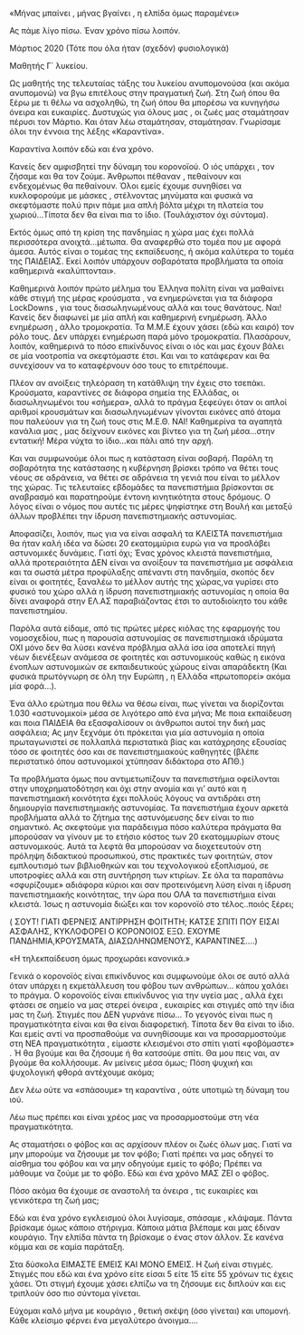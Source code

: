 
«Μήνας μπαίνει , μήνας βγαίνει , η ελπίδα όμως παραμένει»

Ας πάμε λίγο πίσω. Έναν χρόνο πίσω λοιπόν.

Μάρτιος 2020 (Τότε που όλα ήταν (σχεδόν) φυσιολογικά)

Μαθητής Γ΄ λυκείου. 

Ως μαθητής της τελευταίας τάξης του λυκείου ανυπομονούσα (και ακόμα ανυπομονώ) να βγω επιτέλους στην πραγματική ζωή. Στη ζωή όπου θα ξέρω με τι θέλω να ασχοληθώ, τη ζωή όπου θα μπορέσω να κυνηγήσω όνειρα και ευκαιρίες. Δυστυχώς για όλους μας , οι ζωές μας σταμάτησαν πέρυσι τον Μάρτιο. Και όταν λέω σταμάτησαν, σταμάτησαν. Γνωρίσαμε όλοι την έννοια της λέξης «Καραντίνα». 

Καραντίνα λοιπόν εδώ και ένα χρόνο.

Κανείς δεν αμφισβητεί την δύναμη του κορονοϊού. Ο ιός υπάρχει , τον ζήσαμε και θα τον ζούμε. Άνθρωποι πέθαναν , πεθαίνουν και ενδεχομένως θα πεθαίνουν.  Όλοι εμείς έχουμε συνηθίσει να κυκλοφορούμε με μάσκες , στέλνοντας μηνύματα και φυσικά να σκεφτόμαστε πολύ πριν πάμε μια απλή βόλτα μέχρι τη πλατεία του χωριού…Τίποτα δεν θα είναι πια το ίδιο. (Τουλάχιστον όχι σύντομα).

Εκτός όμως από τη κρίση της πανδημίας η χώρα μας έχει πολλά περισσότερα ανοιχτά…μέτωπα. Θα αναφερθώ στο τομέα που με αφορά άμεσα. Αυτός είναι ο τομέας της εκπαίδευσης, ή ακόμα καλύτερα το τομέα της ΠΑΙΔΕΙΑΣ. Εκεί λοιπόν υπάρχουν σοβαρότατα προβλήματα τα οποία καθημερινά «καλύπτονται».

Καθημερινά λοιπόν πρώτο μέλημα του Έλληνα πολίτη είναι να μαθαίνει κάθε στιγμή της μέρας κρούσματα , να ενημερώνεται για τα διάφορα LockDowns ,  για τους διασωληνωμένους αλλά και τους θανάτους. Ναι! Κανείς δεν διαφωνεί με μία απλή και καθημερινή ενημέρωση. Άλλο ενημέρωση , άλλο τρομοκρατία. Τα Μ.Μ.Ε έχουν χάσει (εδώ και καιρό) τον ρόλο τους. Δεν υπάρχει ενημέρωση παρά μόνο τρομοκρατία. Πλασάρουν, λοιπόν, καθημερινά το πόσο επικίνδυνος είναι ο ιός και μας έχουν βάλει σε μία νοοτροπία να σκεφτόμαστε έτσι. Και ναι το κατάφεραν και θα συνεχίσουν να το καταφέρνουν όσο τους το επιτρέπουμε. 

Πλέον αν ανοίξεις τηλεόραση τη κατάθλιψη την έχεις στο τσεπάκι. Κρούσματα, καραντίνες σε διάφορα σημεία της Ελλάδας, οι διασωληνωμένοι του «σήμερα», αλλά το πράγμα ξεφεύγει όταν οι απλοί αριθμοί κρουσμάτων και διασωληνωμένων γίνονται εικόνες από άτομα που παλεύουν για τη ζωή τους στις Μ.Ε.Θ. ΝΑΙ! Καθημερίνα τα αγαπητά κανάλια μας , μας δείχνουν εικόνες και βίντεο για τη ζωή μέσα…στην εντατική! Μέρα νύχτα το ίδιο…και πάλι από την αρχή.

Και ναι συμφωνούμε όλοι πως η κατάσταση είναι σοβαρή. Παρόλη τη σοβαρότητα της κατάστασης η κυβέρνηση βρίσκει τρόπο να θέτει τους νέους σε αδράνεια, να θέτει σε αδράνεια τη γενιά που είναι το μέλλον της χώρας. Τις τελευταίες εβδομάδες τα πανεπιστήμια βρίσκονται σε αναβρασμό  και παρατηρούμε έντονη κινητικότητα στους δρόμους. Ο λόγος είναι ο νόμος που αυτές τις μέρες ψηφίστηκε στη Βουλή και μεταξύ άλλων προβλέπει την ίδρυση πανεπιστημιακής αστυνομίας.

Αποφασίζει, λοιπόν, πως για να είναι ασφαλή τα ΚΛΕΙΣΤΑ πανεπιστήμια θα ήταν καλή ιδέα να δώσει 20 εκατομμύρια ευρώ για να προσλάβει αστυνομικές δυνάμεις. Γιατί όχι; Ένας χρόνος κλειστά πανεπιστήμια, αλλά προτεραιότητα ΔΕΝ είναι να ανοίξουν τα πανεπιστήμια με ασφάλεια και τα σωστά μέτρα προφύλαξης απέναντι στη πανδημία, σκοπός δεν είναι οι φοιτητές, ξαναλέω το μέλλον αυτής της χώρας,να γυρίσει στο φυσικό του χώρο αλλά η ίδρυση πανεπιστημιακής αστυνομίας η οποία θα δίνει αναφορά στην ΕΛ.ΑΣ παραβιάζοντας έτσι το αυτοδιοίκητο του κάθε πανεπιστημίου. 

Παρόλα αυτά είδαμε, από τις πρώτες μέρες κιόλας της εφαρμογής του νομοσχεδίου, πως η παρουσία αστυνομίας σε πανεπιστημιακά ιδρύματα ΟΧΙ μόνο δεν θα λύσει κανένα πρόβλημα αλλά ίσα ίσα αποτελεί πηγή νέων διενέξεων ανάμεσα σε φοιτητές και αστυνομικούς καθώς η εικόνα ένοπλων αστυνομικών σε εκπαιδευτικούς χώρους είναι απαράδεκτη (Και φυσικά πρωτόγνωρη σε όλη την Ευρώπη , η Ελλάδα «πρωτοπορεί» ακόμα μία φορά…). 

Ένα άλλο ερώτημα που θέλω να θέσω είναι, πως γίνεται να διορίζονται 1.030 «αστυνομικοί» μέσα σε λιγότερο από ένα μήνα; Με ποια εκπαίδευση και ποια ΠΑΙΔΕΙΑ θα εξασφαλίσουν οι άνθρωποι αυτοί την δική μας ασφάλεια; Ας μην ξεχνάμε ότι πρόκειται για μία αστυνομία η οποία πρωταγωνιστεί σε πολλαπλά περιστατικά βίας και κατάχρησης εξουσίας τόσο σε φοιτητές όσο και σε πανεπιστημιακούς καθηγητές (βλέπε περιστατικό όπου αστυνομικοί χτύπησαν διδάκτορα στο ΑΠΘ.) 

Τα προβλήματα όμως που αντιμετωπίζουν τα πανεπιστήμια οφείλονται στην υποχρηματοδότηση και όχι στην ανομία και γι’ αυτό και η πανεπιστημιακή κοινότητα έχει πολλούς λόγους να αντιδράει στη δημιουργία πανεπιστημιακής αστυνομίας. Τα πανεπιστήμια έχουν αρκετά προβλήματα αλλά το ζήτημα της αστυνόμευσης δεν είναι το πιο σημαντικό. Ας σκεφτούμε για παράδειγμα πόσο καλύτερα πράγματα θα μπορούσαν να γίνουν με το ετήσιο κόστος των 20 εκατομμυρίων στους αστυνομικούς. 
Αυτά τα λεφτά θα μπορούσαν να διοχετευτούν στη πρόληψη διδακτικού προσωπικού, στις πρακτικές των φοιτητών, στον εμπλουτισμό των βιβλιοθηκών και του τεχνολογικού εξοπλισμού, σε υποτροφίες αλλά και στη συντήρηση των κτιρίων. Σε όλα τα παραπάνω «σφυρίζουμε» αδιάφορα κύριοι και σαν προτεινόμενη λύση είναι η ίδρυση πανεπιστημιακής κοινότητας, την ώρα που ΟΛΑ τα πανεπιστήμια είναι κλειστά. Ίσως η αστυνομία διώξει και τον κορονοϊό στο τέλος..ποιός ξέρει;

( ΣΟΥΤ! ΓΙΑΤΙ ΦΕΡΝΕΙΣ ΑΝΤΙΡΡΗΣΗ ΦΟΙΤΗΤΗ; ΚΑΤΣΕ ΣΠΙΤΙ ΠΟΥ ΕΙΣΑΙ ΑΣΦΑΛΗΣ, ΚΥΚΛΟΦΟΡΕΙ Ο ΚΟΡΟΝΟΙΟΣ ΕΞΩ. ΕΧΟΥΜΕ ΠΑΝΔΗΜΙΑ,ΚΡΟΥΣΜΑΤΑ, ΔΙΑΣΩΛΗΝΩΜΕΝΟΥΣ, ΚΑΡΑΝΤΙΝΕΣ….)

«Η τηλεκπαίδευση όμως προχωράει κανονικά.»

Γενικά ο  κορονοϊός είναι επικίνδυνος και συμφωνούμε όλοι σε αυτό αλλά όταν υπάρχει η εκμετάλλευση του φόβου των ανθρώπων… κάπου χαλάει το πράγμα. Ο  κορονοϊός είναι επικίνδυνος για την υγεία μας , αλλά έχει φτάσει σε σημείο να μας στερεί όνειρα , ευκαιρίες και στιγμές από την ίδια μας τη ζωή. Στιγμές που ΔΕΝ γυρνάνε πίσω… 
Το γεγονός είναι πως η πραγματικότητα είναι και θα είναι διαφορετική. Τίποτα δεν θα είναι το ίδιο. Και εμείς αντί να προσπαθούμε να συνηθίσουμε και να προσαρμοστούμε στη ΝΕΑ πραγματικότητα , είμαστε κλεισμένοι στο σπίτι γιατί «φοβόμαστε» . Ή θα βγούμε και θα ζήσουμε ή θα κατσούμε σπίτι. Θα μου πεις ναι, αν βγούμε θα κολλήσουμε. Αν μείνεις μέσα όμως; Πόση ψυχική και ψυχολογική φθορά αντέχουμε ακόμα; 

Δεν λέω ούτε να «σπάσουμε» τη καραντίνα , ούτε υποτιμώ τη δύναμη του ιού. 

Λέω πως πρέπει και είναι χρέος μας να προσαρμοστούμε στη νέα πραγματικότητα.

Ας σταματήσει ο φόβος και ας αρχίσουν πλέον οι ζωές όλων μας. Γιατί να μην μπορούμε να ζήσουμε με τον φόβο; Γιατί πρέπει να μας οδηγεί το αίσθημα του φόβου και να μην  οδηγούμε εμείς το φόβο; Πρέπει να μάθουμε να ζούμε με το φόβο. Εδώ και ένα χρόνο ΜΑΣ ΖΕΙ ο φόβος. 

Πόσο ακόμα θα έχουμε σε αναστολή τα όνειρα , τις ευκαιρίες και γενικότερα τη ζωή μας;

Εδώ και ένα χρόνο εγκλεισμού όλοι λυγίσαμε, σπάσαμε , κλάψαμε. Πάντα βρίσκαμε όμως κάποιο στήριγμα. Κάποια μάτια βλέπαμε και μας έδιναν κουράγιο. Την ελπίδα πάντα τη  βρίσκαμε ο ένας στον άλλον. Σε κανένα κόμμα και σε καμία παράταξη. 

Στα δύσκολα ΕΙΜΑΣΤΕ ΕΜΕΙΣ ΚΑΙ ΜΟΝΟ ΕΜΕΙΣ.
Η ζωή είναι στιγμές. Στιγμές που εδώ και ένα χρόνο είτε είσαι 5 είτε 15 είτε 55 χρόνων τις έχεις χάσει. Ότι στιγμή έχουμε χάσει ελπίζω να τη ζήσουμε εις διπλούν και εις τριπλούν όσο πιο σύντομα γίνεται.

Εύχομαι καλό μήνα με κουράγιο , θετική σκέψη (όσο γίνεται) και υπομονή. Κάθε κλείσιμο φέρνει ένα μεγαλύτερο άνοιγμα….